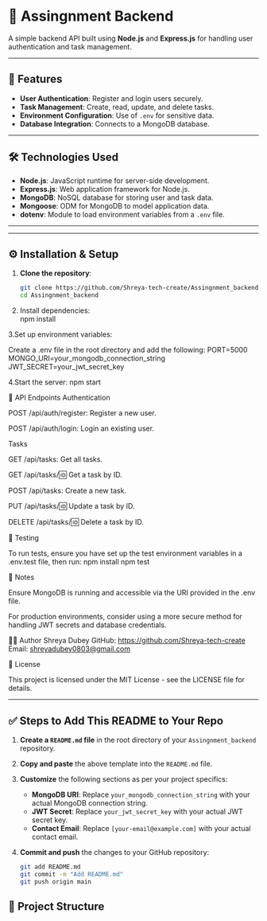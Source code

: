 # 🏦 Assingnment Backend

A simple backend API built using **Node.js** and **Express.js** for handling user authentication and task management.

---

## 🚀 Features

- **User Authentication**: Register and login users securely.
- **Task Management**: Create, read, update, and delete tasks.
- **Environment Configuration**: Use of `.env` for sensitive data.
- **Database Integration**: Connects to a MongoDB database.

---

## 🛠️ Technologies Used

- **Node.js**: JavaScript runtime for server-side development.
- **Express.js**: Web application framework for Node.js.
- **MongoDB**: NoSQL database for storing user and task data.
- **Mongoose**: ODM for MongoDB to model application data.
- **dotenv**: Module to load environment variables from a `.env` file.

---

---

## ⚙️ Installation & Setup

1. **Clone the repository**:

   ```bash
   git clone https://github.com/Shreya-tech-create/Assingnment_backend.git
   cd Assingnment_backend

2. Install dependencies:   
 npm install

3.Set up environment variables:

Create a .env file in the root directory and add the following:
PORT=5000
MONGO_URI=your_mongodb_connection_string
JWT_SECRET=your_jwt_secret_key

4.Start the server:
npm start

📡 API Endpoints
Authentication

POST /api/auth/register: Register a new user.

POST /api/auth/login: Login an existing user.

Tasks

GET /api/tasks: Get all tasks.

GET /api/tasks/:id: Get a task by ID.

POST /api/tasks: Create a new task.

PUT /api/tasks/:id: Update a task by ID.

DELETE /api/tasks/:id: Delete a task by ID.

🧪 Testing

To run tests, ensure you have set up the test environment variables in a .env.test file, then run:
npm install
npm test

📌 Notes

Ensure MongoDB is running and accessible via the URI provided in the .env file.

For production environments, consider using a more secure method for handling JWT secrets and database credentials.

👩‍💻 Author
Shreya Dubey
GitHub: https://github.com/Shreya-tech-create
Email: shreyadubey0803@gmail.com


📝 License

This project is licensed under the MIT License - see the LICENSE
 file for details.

---

## ✅ Steps to Add This README to Your Repo

1. **Create a `README.md` file** in the root directory of your `Assingnment_backend` repository.

2. **Copy and paste** the above template into the `README.md` file.

3. **Customize** the following sections as per your project specifics:
   - **MongoDB URI**: Replace `your_mongodb_connection_string` with your actual MongoDB connection string.
   - **JWT Secret**: Replace `your_jwt_secret_key` with your actual JWT secret key.
   - **Contact Email**: Replace `[your-email@example.com]` with your actual contact email.

4. **Commit and push** the changes to your GitHub repository:

   ```bash
   git add README.md
   git commit -m "Add README.md"
   git push origin main


## 📁 Project Structure

